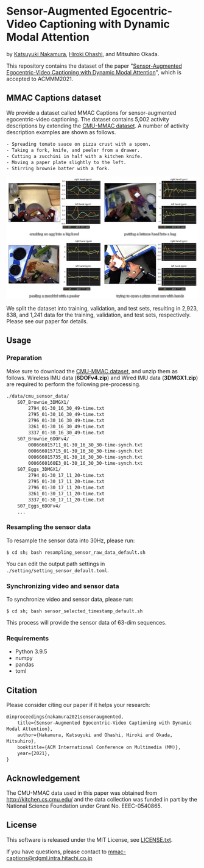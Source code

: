 # Sensor-Augmented Egocentric-Video Captioning with Dynamic Modal Attention

by [Katsuyuki Nakamura](https://scholar.google.com/citations?user=ZIxQ5zAAAAAJ&hl=en), [Hiroki Ohashi](https://scholar.google.com/citations?user=GKC6bbYAAAAJ), and Mitsuhiro Okada.

This repository contains the dataset of the paper "[Sensor-Augmented Egocentric-Video Captioning with Dynamic Modal Attention](https://arxiv.org/abs/2109.02955)", which is accepted to ACMMM2021.



## MMAC Captions dataset

We provide a dataset called MMAC Captions for sensor-augmented egocentric-video captioning. The dataset contains 5,002 activity descriptions by extending the [CMU-MMAC dataset](http://kitchen.cs.cmu.edu/index.php). A number of activity description examples are shown as follows.
```
- Spreading tomato sauce on pizza crust with a spoon.
- Taking a fork, knife, and peeler from a drawer.
- Cutting a zucchini in half with a kitchen knife.
- Moving a paper plate slightly to the left.
- Stirring brownie batter with a fork.
```
![MMAC_Captions](.github/MMAC_Captions.jpg)

We split the dataset into training, validation, and test sets, resulting in 2,923, 838, and 1,241 data for the training, validation, and test sets, respectively. Please see our paper for details.



## Usage


### Preparation

Make sure to download the [CMU-MMAC dataset](http://kitchen.cs.cmu.edu/main.php), and unzip them as follows. Wireless IMU data (**6DOFv4.zip**) and Wired IMU data (**3DMGX1.zip**) are required to perform the following pre-processing.

```
./data/cmu_sensor_data/
    S07_Brownie_3DMGX1/
        2794_01-30_16_30_49-time.txt
        2795_01-30_16_30_49-time.txt
        2796_01-30_16_30_49-time.txt
        3261_01-30_16_30_49-time.txt
        3337_01-30_16_30_49-time.txt
    S07_Brownie_6DOFv4/
        000666015711_01-30_16_30_30-time-synch.txt
        000666015715_01-30_16_30_30-time-synch.txt
        000666015735_01-30_16_30_30-time-synch.txt
        0006660160E3_01-30_16_30_30-time-synch.txt
    S07_Eggs_3DMGX1/
        2794_01-30_17_11_20-time.txt
        2795_01-30_17_11_20-time.txt
        2796_01-30_17_11_20-time.txt
        3261_01-30_17_11_20-time.txt
        3337_01-30_17_11_20-time.txt
    S07_Eggs_6DOFv4/
    ...
```



### Resampling the sensor data

To resample the sensor data into 30Hz, please run: 

```
$ cd sh; bash resampling_sensor_raw_data_default.sh
```

You can edit the output path settings in `./setting/setting_sensor_default.toml`.

### Synchronizing video and sensor data

To synchronize video and sensor data, please run:

```
$ cd sh; bash sensor_selected_timestamp_default.sh
```
This process will provide the sensor data of 63-dim sequences.

### Requirements

- Python 3.9.5
- numpy
- pandas
- toml



## Citation

Please consider citing our paper if it helps your research:
```
@inproceedings{nakamura2021sensoraugmented,
    title={Sensor-Augmented Egocentric-Video Captioning with Dynamic Modal Attention},
    author={Nakamura, Katsuyuki and Ohashi, Hiroki and Okada, Mitsuhiro},
    booktitle={ACM International Conference on Multimedia (MM)},
    year={2021},
}
```
## Acknowledgement

The CMU-MMAC data used in this paper was obtained from http://kitchen.cs.cmu.edu/ and the data collection was funded in part by the National Science Foundation under Grant No. EEEC-0540865.

## License 

This software is released under the MIT License, see [LICENSE.txt](LICENSE.txt).

If you have questions, please contact to mmac-captions@rdgml.intra.hitachi.co.jp


